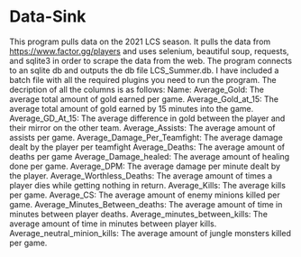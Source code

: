 # Data-Sink
This program pulls data on the 2021 LCS season. It pulls the data from https://www.factor.gg/players and uses selenium, beautiful soup, requests, and sqlite3 in order to scrape the data from the web. The program connects to an sqlite db and outputs the db file LCS_Summer.db. I have included a batch file with all the required plugins you need to run the program. 
The decription of all the columns is as follows:
Name: 
Average_Gold: The average total amount of gold earned per game.
Average_Gold_at_15: The average total amount of gold earned by 15 minutes into the game.
Average_GD_At_15: The average difference in gold between the player and their mirror on the other team.
Average_Assists: The average amount of assists per game. 
Average_Damage_Per_Teamfight: The average damage dealt by the player per teamfight
Average_Deaths: The average amount of deaths per game
Average_Damage_healed: The average amount of healing done per game.
Average_DPM: The average damage per minute dealt by the player.
Average_Worthless_Deaths: The average amount of times a player dies while getting nothing in return.
Average_Kills: The average kills per game.
Average_CS: The average amount of enemy minions killed per game. 
Average_Minutes_Between_deaths: The average amount of time in minutes between player deaths.
Average_minutes_between_kills: The average amount of time in minutes between player kills.
Average_neutral_minion_kills: The average amount of jungle monsters killed per game. 

